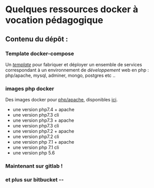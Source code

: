 # Quelques ressources docker à vocation pédagogique

## Contenu du dépôt :

### Template docker-compose
Un [*template*](boilerplate/?fileviewer=file-view-default ) pour fabriquer et déployer
un ensemble de services correspondant à un environnement de *développement* web en php : php/apache, mysql, adminer, mongo, postgres etc ..

### images php docker
Des images docker pour [php/apache](php), disponibles [ici](https://hub.docker.com/r/canals/php/).

+ une version php7.4 + apache
+ une version php7.3 cli
+ une version php7.3 + apache
+ une version php7.3 cli
+ une version php7.2 + apache
+ une version php7.2 cli
+ une version php 7.1 + apache
+ une version php 7.1 cli
+ une version php 5.6

### Maintenant sur gitlab !
### et plus sur bitbucket --